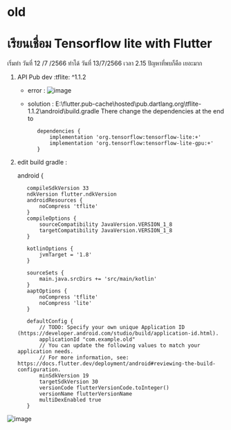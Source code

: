 # old
# เรียนเชื่อม Tensorflow lite with Flutter
เริ่มทำ วันที่ 12 /7 /2566
ทำได้ วันที่ 13/7/2566 เวลา 2.15
ปัญหาที่พบก็คือ เยอะมาก
1. API Pub dev :tflite: ^1.1.2
   - error : ![image](https://github.com/kncode74/Flutter_Tflite/assets/69451462/34861471-c96f-49ca-a20b-8bed96962131)
   - solution : E:\flutter.pub-cache\hosted\pub.dartlang.org\tflite-1.1.2\android\build.gradle There change the dependencies at the end to

            dependencies {
                implementation 'org.tensorflow:tensorflow-lite:+'
                implementation 'org.tensorflow:tensorflow-lite-gpu:+'
            }

2. edit build gradle :

      android {
   
          compileSdkVersion 33
          ndkVersion flutter.ndkVersion
          androidResources {
              noCompress 'tflite'
          }
          compileOptions {
              sourceCompatibility JavaVersion.VERSION_1_8
              targetCompatibility JavaVersion.VERSION_1_8
          }
      
          kotlinOptions {
              jvmTarget = '1.8'
          }
      
          sourceSets {
              main.java.srcDirs += 'src/main/kotlin'
          }
          aaptOptions {
              noCompress 'tflite'
              noCompress 'lite'
          }
      
          defaultConfig {
              // TODO: Specify your own unique Application ID (https://developer.android.com/studio/build/application-id.html).
              applicationId "com.example.old"
              // You can update the following values to match your application needs.
              // For more information, see: https://docs.flutter.dev/deployment/android#reviewing-the-build-configuration.
              minSdkVersion 19
              targetSdkVersion 30
              versionCode flutterVersionCode.toInteger()
              versionName flutterVersionName
              multiDexEnabled true
          }

![image](https://github.com/kncode74/Flutter_Tflite/assets/69451462/a4824854-a7df-4580-873e-4ef659810a62)

